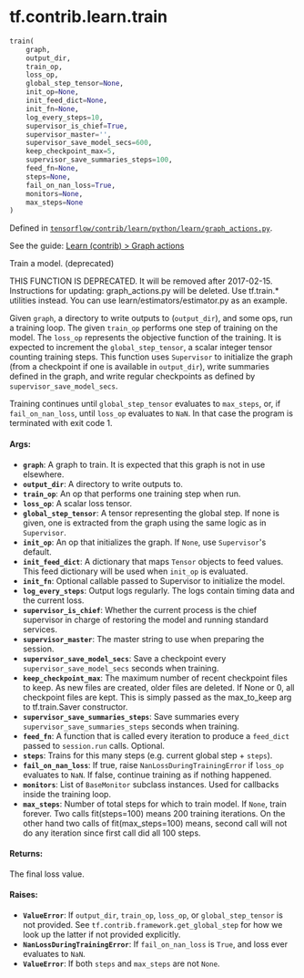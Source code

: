 <div itemscope itemtype="http://developers.google.com/ReferenceObject">
<meta itemprop="name" content="tf.contrib.learn.train" />
</div>

# tf.contrib.learn.train

``` python
train(
    graph,
    output_dir,
    train_op,
    loss_op,
    global_step_tensor=None,
    init_op=None,
    init_feed_dict=None,
    init_fn=None,
    log_every_steps=10,
    supervisor_is_chief=True,
    supervisor_master='',
    supervisor_save_model_secs=600,
    keep_checkpoint_max=5,
    supervisor_save_summaries_steps=100,
    feed_fn=None,
    steps=None,
    fail_on_nan_loss=True,
    monitors=None,
    max_steps=None
)
```



Defined in [`tensorflow/contrib/learn/python/learn/graph_actions.py`](https://www.tensorflow.org/code/tensorflow/contrib/learn/python/learn/graph_actions.py).

See the guide: [Learn (contrib) > Graph actions](../../../../../api_guides/python/contrib.learn.md#Graph_actions)

Train a model. (deprecated)

THIS FUNCTION IS DEPRECATED. It will be removed after 2017-02-15.
Instructions for updating:
graph_actions.py will be deleted. Use tf.train.* utilities instead. You can use learn/estimators/estimator.py as an example.

Given `graph`, a directory to write outputs to (`output_dir`), and some ops,
run a training loop. The given `train_op` performs one step of training on the
model. The `loss_op` represents the objective function of the training. It is
expected to increment the `global_step_tensor`, a scalar integer tensor
counting training steps. This function uses `Supervisor` to initialize the
graph (from a checkpoint if one is available in `output_dir`), write summaries
defined in the graph, and write regular checkpoints as defined by
`supervisor_save_model_secs`.

Training continues until `global_step_tensor` evaluates to `max_steps`, or, if
`fail_on_nan_loss`, until `loss_op` evaluates to `NaN`. In that case the
program is terminated with exit code 1.

#### Args:

* <b>`graph`</b>: A graph to train. It is expected that this graph is not in use
    elsewhere.
* <b>`output_dir`</b>: A directory to write outputs to.
* <b>`train_op`</b>: An op that performs one training step when run.
* <b>`loss_op`</b>: A scalar loss tensor.
* <b>`global_step_tensor`</b>: A tensor representing the global step. If none is given,
    one is extracted from the graph using the same logic as in `Supervisor`.
* <b>`init_op`</b>: An op that initializes the graph. If `None`, use `Supervisor`'s
    default.
* <b>`init_feed_dict`</b>: A dictionary that maps `Tensor` objects to feed values.
    This feed dictionary will be used when `init_op` is evaluated.
* <b>`init_fn`</b>: Optional callable passed to Supervisor to initialize the model.
* <b>`log_every_steps`</b>: Output logs regularly. The logs contain timing data and the
    current loss.
* <b>`supervisor_is_chief`</b>: Whether the current process is the chief supervisor in
    charge of restoring the model and running standard services.
* <b>`supervisor_master`</b>: The master string to use when preparing the session.
* <b>`supervisor_save_model_secs`</b>: Save a checkpoint every
    `supervisor_save_model_secs` seconds when training.
* <b>`keep_checkpoint_max`</b>: The maximum number of recent checkpoint files to
    keep. As new files are created, older files are deleted. If None or 0,
    all checkpoint files are kept. This is simply passed as the max_to_keep
    arg to tf.train.Saver constructor.
* <b>`supervisor_save_summaries_steps`</b>: Save summaries every
    `supervisor_save_summaries_steps` seconds when training.
* <b>`feed_fn`</b>: A function that is called every iteration to produce a `feed_dict`
    passed to `session.run` calls. Optional.
* <b>`steps`</b>: Trains for this many steps (e.g. current global step + `steps`).
* <b>`fail_on_nan_loss`</b>: If true, raise `NanLossDuringTrainingError` if `loss_op`
    evaluates to `NaN`. If false, continue training as if nothing happened.
* <b>`monitors`</b>: List of `BaseMonitor` subclass instances. Used for callbacks
    inside the training loop.
* <b>`max_steps`</b>: Number of total steps for which to train model. If `None`,
    train forever. Two calls fit(steps=100) means 200 training iterations.
    On the other hand two calls of fit(max_steps=100) means, second call
    will not do any iteration since first call did all 100 steps.


#### Returns:

  The final loss value.


#### Raises:

* <b>`ValueError`</b>: If `output_dir`, `train_op`, `loss_op`, or `global_step_tensor`
    is not provided. See `tf.contrib.framework.get_global_step` for how we
    look up the latter if not provided explicitly.
* <b>`NanLossDuringTrainingError`</b>: If `fail_on_nan_loss` is `True`, and loss ever
    evaluates to `NaN`.
* <b>`ValueError`</b>: If both `steps` and `max_steps` are not `None`.